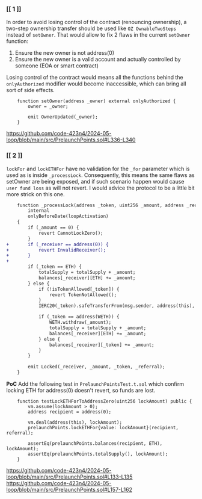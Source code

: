 ### **[[ 1 ]]** 
In order to avoid losing control of the contract (renouncing ownership), a two-step ownership transfer should be used like `OZ OwnableTwoSteps` instead of `setOwner`. That would allow to fix 2 flaws in the current `setOwner` function:
1) Ensure the new owner is not address(0)
2) Ensure the new owner is a valid account and actually controlled by someone (EOA or smart contract)

Losing control of the contract would means all the functions behind the `onlyAuthorized` modifier would become inaccessible, which can bring all sort of side effects.

```solidity
    function setOwner(address _owner) external onlyAuthorized {
        owner = _owner;

        emit OwnerUpdated(_owner);
    }
```
https://github.com/code-423n4/2024-05-loop/blob/main/src/PrelaunchPoints.sol#L336-L340


### **[[ 2 ]]** 
`lockFor` and `lockETHFor` have no validation for the `_for` parameter which is used as is inside `_processLock`. Consequently, this means the same flaws as setOwner are being exposed, and if such scenario happen would cause `user fund loss` as will not revert. I would advice the protocol to be a little bit more strick on this one. 

```diff
    function _processLock(address _token, uint256 _amount, address _receiver, bytes32 _referral)
        internal
        onlyBeforeDate(loopActivation)
    {
        if (_amount == 0) {
            revert CannotLockZero();
        }
+       if (_receiver == address(0)) {
+           revert InvalidReceiver();
+       }
+	
        if (_token == ETH) {
            totalSupply = totalSupply + _amount;
            balances[_receiver][ETH] += _amount;
        } else {
            if (!isTokenAllowed[_token]) {
                revert TokenNotAllowed();
            }
            IERC20(_token).safeTransferFrom(msg.sender, address(this), _amount);

            if (_token == address(WETH)) {
                WETH.withdraw(_amount);
                totalSupply = totalSupply + _amount;
                balances[_receiver][ETH] += _amount;
            } else {
                balances[_receiver][_token] += _amount;
            }
        }

        emit Locked(_receiver, _amount, _token, _referral);
    }
```

**PoC**
Add the following test in `PrelaunchPointsTest.t.sol` which confirm locking ETH for address(0) doesn't revert, so funds are lost.
```solidity
    function testLockETHForToAddressZero(uint256 lockAmount) public {
        vm.assume(lockAmount > 0);
        address recipient = address(0);

        vm.deal(address(this), lockAmount);
        prelaunchPoints.lockETHFor{value: lockAmount}(recipient, referral);

        assertEq(prelaunchPoints.balances(recipient, ETH), lockAmount);
        assertEq(prelaunchPoints.totalSupply(), lockAmount);
    }
```
https://github.com/code-423n4/2024-05-loop/blob/main/src/PrelaunchPoints.sol#L133-L135
https://github.com/code-423n4/2024-05-loop/blob/main/src/PrelaunchPoints.sol#L157-L162
